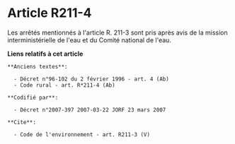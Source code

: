 # Article R211-4

Les arrêtés mentionnés à l'article R. 211-3 sont pris après avis de la mission interministérielle de l'eau et du Comité
national de l'eau.

**Liens relatifs à cet article**

	**Anciens textes**:

	  - Décret n°96-102 du 2 février 1996 - art. 4 (Ab)
	  - Code rural - art. R*211-4 (Ab)

	**Codifié par**:

	  - Décret n°2007-397 2007-03-22 JORF 23 mars 2007

	**Cite**:

	  - Code de l'environnement - art. R211-3 (V)
